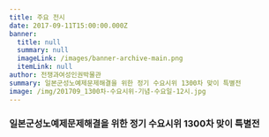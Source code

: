 ```yaml
---
title: 주요 전시
date: 2017-09-11T15:00:00.000Z
banner:
  title: null
  summary: null
  imageLink: /images/banner-archive-main.png
  itemLink: null
author: 전쟁과여성인권박물관
summary: 일본군성노예제문제해결을 위한 정기 수요시위 1300차 맞이 특별전
image: /img/201709_1300차-수요시위-기념-수요일-12시.jpg
---
```

### 일본군성노예제문제해결을 위한 정기 수요시위 1300차 맞이 특별전